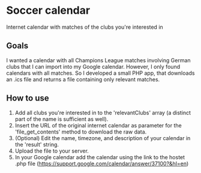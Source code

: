 # Soccer calendar
Internet calendar with matches of the clubs you're interested in

## Goals
I wanted a calendar with all Champions League matches involving German clubs that I can import into my Google calendar. However, I only found calendars with all matches. So I developed a small PHP app, that downloads an .ics file and returns a file containing only relevant matches.

## How to use
1. Add all clubs you're interested in to the 'relevantClubs' array (a distinct part of the name is sufficient as well).
2. Insert the URL of the original internet calendar as parameter for the 'file_get_contents' method to download the raw data.
3. (Optional) Edit the name, timezone, and description of your calendar in the 'result' string.
4. Upload the file to your server.
5. In your Google calendar add the calendar using the link to the hostet .php file (https://support.google.com/calendar/answer/37100?&hl=en)
